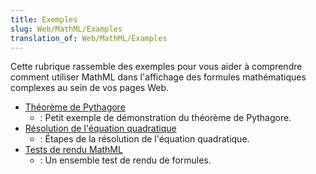 ```yaml
---
title: Exemples
slug: Web/MathML/Examples
translation_of: Web/MathML/Examples
---
```


Cette rubrique rassemble des exemples pour vous aider à comprendre comment utiliser MathML dans l'affichage des formules mathématiques complexes au sein de vos pages Web.

- [Théorème de Pythagore](/fr/docs/Web/MathML/Examples/MathML_Pythagorean_Theorem)
  - : Petit exemple de démonstration du théorème de Pythagore.
- [Résolution de l'équation quadratique](/fr/docs/Web/MathML/Examples/Deriving_the_Quadratic_Formula)
  - : Étapes de la résolution de l'équation quadratique.
- [Tests de rendu MathML](/fr/docs/Mozilla/MathML_Project/MathML_Torture_Test)
  - : Un ensemble test de rendu de formules.
